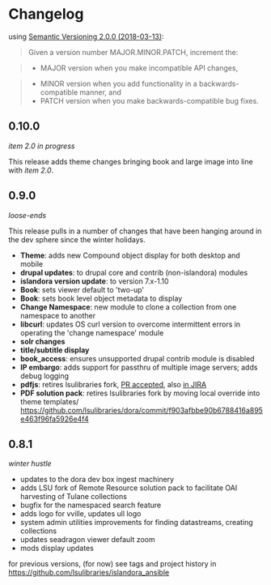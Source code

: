 # Changelog

using [Semantic Versioning 2.0.0 (2018-03-13)](https://semver.org/):

>Given a version number MAJOR.MINOR.PATCH, increment the:

>  - MAJOR version when you make incompatible API changes,

>  - MINOR version when you add functionality in a backwards-compatible manner, and
>  - PATCH version when you make backwards-compatible bug fixes.

## 0.10.0
*item 2.0 in progress*

This release adds theme changes bringing book and large image into line with *item 2.0*.


## 0.9.0
*loose-ends*

This release pulls in a number of changes that have been hanging around in the dev sphere since the winter holidays.

- **Theme**: adds new Compound object display for both desktop and mobile
- **drupal updates**: to drupal core and contrib (non-islandora) modules
- **islandora version update**: to version 7.x-1.10
- **Book**: sets viewer default to 'two-up'
- **Book**: sets book level object metadata to display
- **Change Namespace**: new module to clone a collection from one namespace to another
- **libcurl**: updates OS curl version to overcome intermittent errors in operating the 'change namespace' module
- **solr changes**
- **title/subtitle display**
- **book_access**: ensures unsupported drupal contrib module is disabled
- **IP embargo**: adds support for passthru of multiple image servers; adds debug logging
- **pdfjs**: retires lsulibraries fork, [PR accepted](https://github.com/Islandora/islandora_pdfjs/pull/25), also [in JIRA](https://jira.duraspace.org/browse/ISLANDORA-2157)
- **PDF solution pack**: retires lsulibraries fork by moving local override into theme templates/ https://github.com/lsulibraries/dora/commit/f903afbbe90b6788416a895e463f96fa5926e4f4

## 0.8.1

*winter hustle*

- updates to the dora dev box ingest machinery
- adds LSU fork of Remote Resource solution pack to facilitate OAI harvesting of Tulane collections
- bugfix for the namespaced search feature
- adds logo for vville, updates ull logo
- system admin utilities improvements for finding datastreams, creating collections
- updates seadragon viewer default zoom
- mods display updates

for previous versions, (for now) see tags and project history in https://github.com/lsulibraries/islandora_ansible
